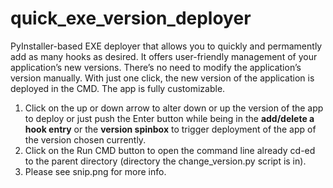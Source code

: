 # quick_exe_version_deployer
PyInstaller-based EXE deployer that allows you to quickly and permamently add as many hooks as desired. It offers user-friendly management of your application’s new versions. There’s no need to modify the application’s version manually. With just one click, the new version of the application is deployed in the CMD. The app is fully customizable.
1. Click on the up or down arrow to alter down or up the version of the app to deploy or just push the Enter button while being in the **add/delete a hook entry** or the **version spinbox** to trigger deployment of the app of the version chosen currently.
2. Click on the Run CMD button to open the command line already cd-ed to the parent directory (directory the change_version.py script is in).
3. Please see snip.png for more info.

